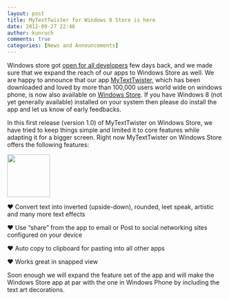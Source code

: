 ```yaml
---
layout: post
title: MyTextTwister for Windows 8 Store is here
date: 2012-09-27 22:46
author: kunruch
comments: true
categories: [News and Announcements]
---
```

Windows store got <a href="http://blogs.msdn.com/b/windowsstore/archive/2012/09/11/windows-store-now-open-to-all-developers.aspx" target="_blank">open for all developers</a> few days back, and we made sure that we expand the reach of our apps to Windows Store as well. We are happy to announce that our app <a title="MYTEXTTWISTER" href="http://kunruchcreations.com/mytexttwister/" target="_blank">MyTextTwister,</a> which has been downloaded and loved by more than 100,000 users world wide on windows phone, is now also available on <a title="MyTextTwister on Windows Store" href="http://apps.microsoft.com/webpdp/app/mytexttwister/1f882c3e-a616-42e1-9145-cf646ae265da" target="_blank">Windows Store</a>. If you have Windows 8 (not yet generally available) installed on your system then please do install the app and let us know of early feedbacks.

In this first release (version 1.0) of MyTextTwister on Windows Store, we have tried to keep things simple and limited it to core features while adapting it for a bigger screen. Right now MyTextTwister on Windows Store offers the following features:

<img class="size-full wp-image-1042 alignnone" title="mytexttwister_winstore99" src="http://kunruchcreations.com/wp-content/uploads/2012/09/mytexttwister_winstore99.png" alt="" width="99" height="99" />

♥ Convert text into inverted (upside-down), rounded, leet speak, artistic and many more text effects

♥ Use “share” from the app to email or Post to social networking sites configured on your device

♥ Auto copy to clipboard for pasting into all other apps

♥ Works great in snapped view

Soon enough we will expand the feature set of the app and will make the Windows Store app at par with the one in Windows Phone by including the text art decorations.
